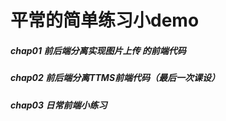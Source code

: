 ﻿# 平常的简单练习小demo
##### chap01 前后端分离实现图片上传 的前端代码
##### chap02 前后端分离TTMS前端代码（最后一次课设）
##### chap03 日常前端小练习